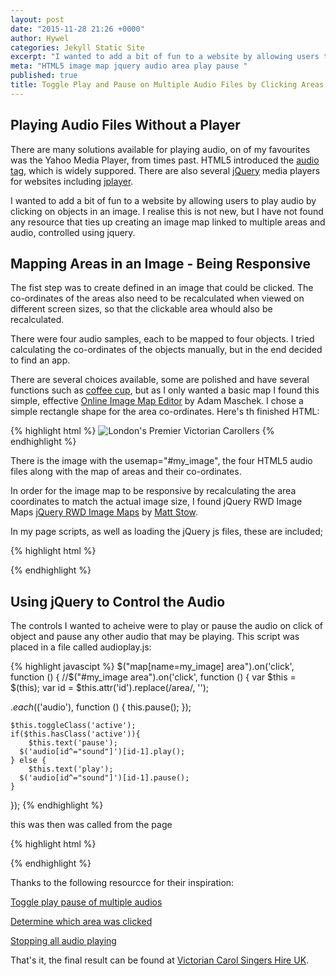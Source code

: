 ```yaml
---
layout: post
date: "2015-11-28 21:26 +0000"
author: Hywel
categories: Jekyll Static Site
excerpt: "I wanted to add a bit of fun to a website by allowing users to play audio by clicking on objects in an image.  I realise this is not new, but I have not found any resource that ties up creating an image map linked to multiple areas and audio, controlled using jquery."
meta: "HTML5 image map jquery audio area play pause "
published: true
title: Toggle Play and Pause on Multiple Audio Files by Clicking Areas on an Image Map
---
```


## Playing Audio Files Without a Player

There are many solutions available for playing audio, on of my favourites was the Yahoo Media Player, from times past. HTML5 introduced the [audio tag](https://en.wikipedia.org/wiki/HTML5_Audio), which is widely suppored.  There are also several [jQuery](https://en.wikipedia.org/wiki/JQuery) media players for websites including [jplayer](http://jplayer.org/).  

I wanted to add a bit of fun to a website by allowing users to play audio by clicking on objects in an image.  I realise this is not new, but I have not found any resource that ties up creating an image map linked to multiple areas and audio, controlled using jquery.

## Mapping Areas in an Image - Being Responsive

The fist step was to create defined <Areas> in an image that could be clicked.  The co-ordinates of the areas also need  to be recalculated when viewed on different screen sizes, so that the clickable area whould also be recalculated.

There were four audio samples, each to be mapped to four objects.  I tried calculating the co-ordinates of the objects manually, but in the end decided to find an app.  

There are several choices available, some are polished and have several functions such as [coffee cup](http://www.coffeecup.com/image-mapper/), but as I only wanted a basic map I found this simple, effective [Online Image Map Editor](http://www.maschek.hu/imagemap/imgmap) by Adam Maschek.    I chose a simple rectangle shape for the area co-ordinates.  Here's th finished HTML: 

{% highlight html %}
<img src="http://victoriancarolsingershire.uk/images/Victorian Carol Singers Colourful Dresses and Top Hats.jpg" class="entry-feature-image" alt="London's Premier Victorian Carollers" usemap="#my_image" style="margin-top:0;">
<audio id="sound1">
    <source src="{{ site.url }}/audio/joy to the world.mp3" type="audio/mpeg" />
</audio>
<audio id="sound2">
    <source src="{{ site.url }}/audio/jingle bells.mp3" type="audio/mpeg" />
</audio>
<audio id="sound3">
    <source src="{{ site.url }}/audio/silent night short.mp3" type="audio/mpeg" />
</audio>
<audio id="sound4">
    <source src="{{ site.url }}/audio/deck the halls.mp3" type="audio/mpeg" />
</audio>
<map name="my_image" id ="my_image">
<area shape="rect" coords="408,556,660,996" id="area1" />
<area shape="rect" coords="880,552,1096,852" id="area2" />
<area shape="rect" coords="1120,428,1360,732" id="area3" />
<area shape="rect" coords="1712,544,2444,1160" id="area4" />
</map>
{% endhighlight %}

There is the image with the usemap="#my_image", the four HTML5 audio files along with the map of areas and their co-ordinates.  

In order for the image map to be responsive by recalculating the area coordinates to match the actual image size, I found jQuery RWD Image Maps  [jQuery RWD Image Maps](https://github.com/stowball/jQuery-rwdImageMaps) by [Matt Stow](http://mattstow.com/). 

In my page scripts, as well as loading the jQuery js files, these are included;

{% highlight html %}
<script type="text/javascript" src="{{ site.url }}/assets/js/jquery.rwdImageMaps.min.js"></script>
<script type="text/javascript" > $('img[usemap]').rwdImageMaps();</script>
{% endhighlight %}

## Using jQuery to Control the Audio

The controls I wanted to acheive were to play or pause the audio on click of object and pause any other audio that may be playing.  This script was placed in a file called audioplay.js:

{% highlight javascipt %}
$("map[name=my_image] area").on('click', function () {
//$("#my_image area").on('click', function () {
var $this = $(this);
 var id = $this.attr('id').replace(/area/, '');

$.each($('audio'), function () {
   this.pause();
});

    $this.toggleClass('active');
    if($this.hasClass('active')){
        $this.text('pause');
      $('audio[id^="sound"]')[id-1].play();
    } else {
        $this.text('play');
      $('audio[id^="sound"]')[id-1].pause();
    }
});
{% endhighlight %}

this was then was called from the page

{% highlight html %}
<script type="text/javascript" src="{{ site.url }}/assets/js/audioplay.js"></script>
{% endhighlight %}

Thanks to the following resourcce for their inspiration:

[Toggle play pause of multiple audios](http://stackoverflow.com/questions/31430502/jquery-toggle-play-pause-button-multiple-audios)

[Determine which area was clicked](http://stackoverflow.com/questions/10978103/determine-which-area-in-a-map-imagemap-was-clicked-using-javascript-or-jquery) 

[Stopping all audio playing](http://stackoverflow.com/questions/9283656/stopping-html5-audio)

That's it, the final result can be found at [Victorian Carol Singers Hire UK](http://www.victoriancarolsingershire.uk/).
